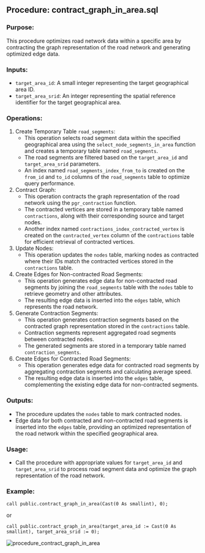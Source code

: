 

## **Procedure: contract_graph_in_area.sql**


### **Purpose:**

This procedure optimizes road network data within a specific area by contracting the graph representation of the road network and generating optimized edge data.


### **Inputs:**



* `target_area_id`: A small integer representing the target geographical area ID.
* `target_area_srid`: An integer representing the spatial reference identifier for the target geographical area.


### **Operations:**



1. Create Temporary Table `road_segments`:
    * This operation selects road segment data within the specified geographical area using the `select_node_segments_in_area` function and creates a temporary table named `road_segments`.
    * The road segments are filtered based on the `target_area_id` and `target_area_srid` parameters.
    * An index named `road_segments_index_from_to` is created on the `from_id` and `to_id` columns of the `road_segments` table to optimize query performance.
2. Contract Graph:
    * This operation contracts the graph representation of the road network using the `pgr_contraction` function.
    * The contracted vertices are stored in a temporary table named `contractions`, along with their corresponding source and target nodes.
    * Another index named `contractions_index_contracted_vertex` is created on the `contracted_vertex` column of the `contractions` table for efficient retrieval of contracted vertices.
3. Update Nodes:
    * This operation updates the `nodes` table, marking nodes as contracted where their IDs match the contracted vertices stored in the `contractions` table.
4. Create Edges for Non-contracted Road Segments:
    * This operation generates edge data for non-contracted road segments by joining the `road_segments` table with the `nodes` table to retrieve geometry and other attributes.
    * The resulting edge data is inserted into the `edges` table, which represents the road network.
5. Generate Contraction Segments:
    * This operation generates contraction segments based on the contracted graph representation stored in the `contractions` table.
    * Contraction segments represent aggregated road segments between contracted nodes.
    * The generated segments are stored in a temporary table named `contraction_segments`.
6. Create Edges for Contracted Road Segments:
    * This operation generates edge data for contracted road segments by aggregating contraction segments and calculating average speed.
    * The resulting edge data is inserted into the `edges` table, complementing the existing edge data for non-contracted segments.


### **Outputs:**



* The procedure updates the `nodes` table to mark contracted nodes.
* Edge data for both contracted and non-contracted road segments is inserted into the `edges` table, providing an optimized representation of the road network within the specified geographical area.


### **Usage:**



* Call the procedure with appropriate values for `target_area_id` and `target_area_srid` to process road segment data and optimize the graph representation of the road network.


### **Example:**


```
call public.contract_graph_in_area(Cast(0 As smallint), 0);	
```


or


```
call public.contract_graph_in_area(target_area_id := Cast(0 As smallint), target_area_srid := 0);
```

![procedure_contract_graph_in_area](https://github.com/aicenter/road-graph-tool/assets/25695606/8de0fd29-6500-4a13-a3c1-31b57f864c65)
